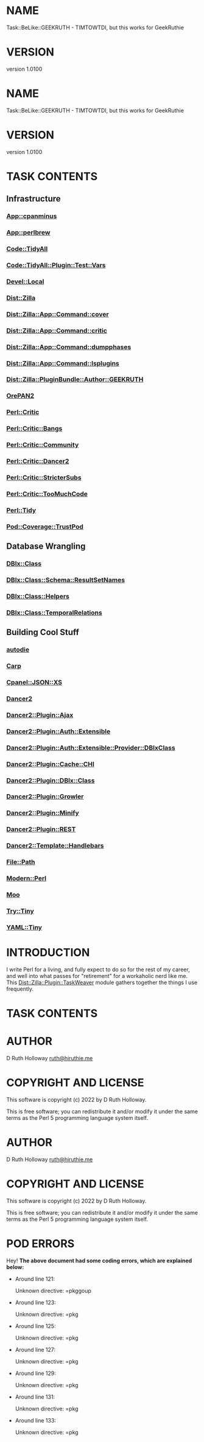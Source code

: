 # NAME

Task::BeLike::GEEKRUTH - TIMTOWTDI, but this works for GeekRuthie

# VERSION

version 1.0100

# NAME

Task::BeLike::GEEKRUTH - TIMTOWTDI, but this works for GeekRuthie

# VERSION

version 1.0100

# TASK CONTENTS

## Infrastructure

### [App::cpanminus](https://metacpan.org/pod/App%3A%3Acpanminus)

### [App::perlbrew](https://metacpan.org/pod/App%3A%3Aperlbrew)

### [Code::TidyAll](https://metacpan.org/pod/Code%3A%3ATidyAll)

### [Code::TidyAll::Plugin::Test::Vars](https://metacpan.org/pod/Code%3A%3ATidyAll%3A%3APlugin%3A%3ATest%3A%3AVars)

### [Devel::Local](https://metacpan.org/pod/Devel%3A%3ALocal)

### [Dist::Zilla](https://metacpan.org/pod/Dist%3A%3AZilla)

### [Dist::Zilla::App::Command::cover](https://metacpan.org/pod/Dist%3A%3AZilla%3A%3AApp%3A%3ACommand%3A%3Acover)

### [Dist::Zilla::App::Command::critic](https://metacpan.org/pod/Dist%3A%3AZilla%3A%3AApp%3A%3ACommand%3A%3Acritic)

### [Dist::Zilla::App::Command::dumpphases](https://metacpan.org/pod/Dist%3A%3AZilla%3A%3AApp%3A%3ACommand%3A%3Adumpphases)

### [Dist::Zilla::App::Command::lsplugins](https://metacpan.org/pod/Dist%3A%3AZilla%3A%3AApp%3A%3ACommand%3A%3Alsplugins)

### [Dist::Zilla::PluginBundle::Author::GEEKRUTH](https://metacpan.org/pod/Dist%3A%3AZilla%3A%3APluginBundle%3A%3AAuthor%3A%3AGEEKRUTH)

### [OrePAN2](https://metacpan.org/pod/OrePAN2)

### [Perl::Critic](https://metacpan.org/pod/Perl%3A%3ACritic)

### [Perl::Critic::Bangs](https://metacpan.org/pod/Perl%3A%3ACritic%3A%3ABangs)

### [Perl::Critic::Community](https://metacpan.org/pod/Perl%3A%3ACritic%3A%3ACommunity)

### [Perl::Critic::Dancer2](https://metacpan.org/pod/Perl%3A%3ACritic%3A%3ADancer2)

### [Perl::Critic::StricterSubs](https://metacpan.org/pod/Perl%3A%3ACritic%3A%3AStricterSubs)

### [Perl::Critic::TooMuchCode](https://metacpan.org/pod/Perl%3A%3ACritic%3A%3ATooMuchCode)

### [Perl::Tidy](https://metacpan.org/pod/Perl%3A%3ATidy)

### [Pod::Coverage::TrustPod](https://metacpan.org/pod/Pod%3A%3ACoverage%3A%3ATrustPod)

## Database Wrangling

### [DBIx::Class](https://metacpan.org/pod/DBIx%3A%3AClass)

### [DBIx::Class::Schema::ResultSetNames](https://metacpan.org/pod/DBIx%3A%3AClass%3A%3ASchema%3A%3AResultSetNames)

### [DBIx::Class::Helpers](https://metacpan.org/pod/DBIx%3A%3AClass%3A%3AHelpers)

### [DBIx::Class::TemporalRelations](https://metacpan.org/pod/DBIx%3A%3AClass%3A%3ATemporalRelations)

## Building Cool Stuff

### [autodie](https://metacpan.org/pod/autodie)

### [Carp](https://metacpan.org/pod/Carp)

### [Cpanel::JSON::XS](https://metacpan.org/pod/Cpanel%3A%3AJSON%3A%3AXS)

### [Dancer2](https://metacpan.org/pod/Dancer2)

### [Dancer2::Plugin::Ajax](https://metacpan.org/pod/Dancer2%3A%3APlugin%3A%3AAjax)

### [Dancer2::Plugin::Auth::Extensible](https://metacpan.org/pod/Dancer2%3A%3APlugin%3A%3AAuth%3A%3AExtensible)

### [Dancer2::Plugin::Auth::Extensible::Provider::DBIxClass](https://metacpan.org/pod/Dancer2%3A%3APlugin%3A%3AAuth%3A%3AExtensible%3A%3AProvider%3A%3ADBIxClass)

### [Dancer2::Plugin::Cache::CHI](https://metacpan.org/pod/Dancer2%3A%3APlugin%3A%3ACache%3A%3ACHI)

### [Dancer2::Plugin::DBIx::Class](https://metacpan.org/pod/Dancer2%3A%3APlugin%3A%3ADBIx%3A%3AClass)

### [Dancer2::Plugin::Growler](https://metacpan.org/pod/Dancer2%3A%3APlugin%3A%3AGrowler)

### [Dancer2::Plugin::Minify](https://metacpan.org/pod/Dancer2%3A%3APlugin%3A%3AMinify)

### [Dancer2::Plugin::REST](https://metacpan.org/pod/Dancer2%3A%3APlugin%3A%3AREST)

### [Dancer2::Template::Handlebars](https://metacpan.org/pod/Dancer2%3A%3ATemplate%3A%3AHandlebars)

### [File::Path](https://metacpan.org/pod/File%3A%3APath)

### [Modern::Perl](https://metacpan.org/pod/Modern%3A%3APerl)

### [Moo](https://metacpan.org/pod/Moo)

### [Try::Tiny](https://metacpan.org/pod/Try%3A%3ATiny)

### [YAML::Tiny](https://metacpan.org/pod/YAML%3A%3ATiny)

# INTRODUCTION

I write Perl for a living, and fully expect to do so for the rest of my career, and well into
what passes for "retirement" for a workaholic nerd like me. This
[Dist::Zilla::Plugin::TaskWeaver](https://metacpan.org/pod/Dist%3A%3AZilla%3A%3APlugin%3A%3ATaskWeaver) module gathers together the things I use frequently.

# TASK CONTENTS

# AUTHOR

D Ruth Holloway <ruth@hiruthie.me>

# COPYRIGHT AND LICENSE

This software is copyright (c) 2022 by D Ruth Holloway.

This is free software; you can redistribute it and/or modify it under
the same terms as the Perl 5 programming language system itself.

# AUTHOR

D Ruth Holloway <ruth@hiruthie.me>

# COPYRIGHT AND LICENSE

This software is copyright (c) 2022 by D Ruth Holloway.

This is free software; you can redistribute it and/or modify it under
the same terms as the Perl 5 programming language system itself.

# POD ERRORS

Hey! **The above document had some coding errors, which are explained below:**

- Around line 121:

    Unknown directive: =pkggoup

- Around line 123:

    Unknown directive: =pkg

- Around line 125:

    Unknown directive: =pkg

- Around line 127:

    Unknown directive: =pkg

- Around line 129:

    Unknown directive: =pkg

- Around line 131:

    Unknown directive: =pkg

- Around line 133:

    Unknown directive: =pkg
